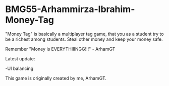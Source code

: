 # BMG55-Arhammirza-Ibrahim-Money-Tag

"Money Tag" is basically a multiplayer tag game, that you as a student try to be a richest among students. Steal other money and keep your money safe. 

Remember "Money is EVERYTHIIINGG!!!" - ArhamGT 

Latest update:

-UI balancing

This game is originally created by me, ArhamGT.
